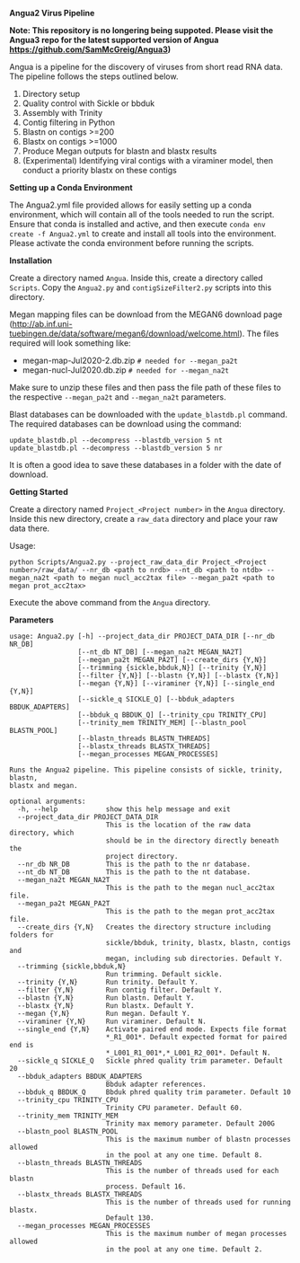 **Angua2 Virus Pipeline**

**Note: This repository is no longering being suppoted. Please visit the Angua3 repo for the latest supported version of Angua https://github.com/SamMcGreig/Angua3)**

Angua is a pipeline for the discovery of viruses from short read RNA data. The pipeline follows the steps outlined below.

1.  Directory setup
2.  Quality control with Sickle or bbduk
3.  Assembly with Trinity
4.  Contig filtering in Python
5.  Blastn on contigs >=200
6.  Blastx on contigs >=1000
7.  Produce Megan outputs for blastn and blastx results  
8.  (Experimental) Identifying viral contigs with a viraminer model, then conduct a priority blastx on these contigs 

**Setting up a Conda Environment**

The Angua2.yml file provided allows for easily setting up a conda environment, which will contain all of the tools needed to run the script.
Ensure that conda is installed and active, and then execute `conda env create -f Angua2.yml` to create and install all tools into the environment.
Please activate the conda environment before running the scripts.

**Installation**

Create a directory named `Angua`. Inside this, create a directory called `Scripts`. Copy the `Angua2.py` and `contigSizeFilter2.py` scripts into this directory.

Megan mapping files can be download from the MEGAN6 download page (http://ab.inf.uni-tuebingen.de/data/software/megan6/download/welcome.html). 
The files required will look something like:
-   megan-map-Jul2020-2.db.zip `# needed for --megan_pa2t` 
-   megan-nucl-Jul2020.db.zip  `# needed for --megan_na2t` 

Make sure to unzip these files and then pass the file path of these files to the respective  `--megan_pa2t` and `--megan_na2t` parameters.

Blast databases can be downloaded with the `update_blastdb.pl` command. The required databases can be download using the command:

`update_blastdb.pl --decompress --blastdb_version 5 nt`
`update_blastdb.pl --decompress --blastdb_version 5 nr`

It is often a good idea to save these databases in a folder with the date of download.

**Getting Started**

Create a directory named `Project_<Project number>` in the `Angua` directory. Inside this new directory, create a `raw_data` directory and place your raw data there.

Usage:

`python Scripts/Angua2.py --project_raw_data_dir Project_<Project number>/raw_data/ --nr_db <path to nrdb> --nt_db <path to ntdb> --megan_na2t <path to megan nucl_acc2tax file> --megan_pa2t <path to megan prot_acc2tax>`

Execute the above command from the `Angua` directory.

**Parameters**


```
usage: Angua2.py [-h] --project_data_dir PROJECT_DATA_DIR [--nr_db NR_DB]
                 [--nt_db NT_DB] [--megan_na2t MEGAN_NA2T]
                 [--megan_pa2t MEGAN_PA2T] [--create_dirs {Y,N}]
                 [--trimming {sickle,bbduk,N}] [--trinity {Y,N}]
                 [--filter {Y,N}] [--blastn {Y,N}] [--blastx {Y,N}]
                 [--megan {Y,N}] [--viraminer {Y,N}] [--single_end {Y,N}]
                 [--sickle_q SICKLE_Q] [--bbduk_adapters BBDUK_ADAPTERS]
                 [--bbduk_q BBDUK_Q] [--trinity_cpu TRINITY_CPU]
                 [--trinity_mem TRINITY_MEM] [--blastn_pool BLASTN_POOL]
                 [--blastn_threads BLASTN_THREADS]
                 [--blastx_threads BLASTX_THREADS]
                 [--megan_processes MEGAN_PROCESSES]

Runs the Angua2 pipeline. This pipeline consists of sickle, trinity, blastn,
blastx and megan.

optional arguments:
  -h, --help            show this help message and exit
  --project_data_dir PROJECT_DATA_DIR
                        This is the location of the raw data directory, which
                        should be in the directory directly beneath the
                        project directory.
  --nr_db NR_DB         This is the path to the nr database.
  --nt_db NT_DB         This is the path to the nt database.
  --megan_na2t MEGAN_NA2T
                        This is the path to the megan nucl_acc2tax file.
  --megan_pa2t MEGAN_PA2T
                        This is the path to the megan prot_acc2tax file.
  --create_dirs {Y,N}   Creates the directory structure including folders for
                        sickle/bbduk, trinity, blastx, blastn, contigs and
                        megan, including sub directories. Default Y.
  --trimming {sickle,bbduk,N}
                        Run trimming. Default sickle.
  --trinity {Y,N}       Run trinity. Default Y.
  --filter {Y,N}        Run contig filter. Default Y.
  --blastn {Y,N}        Run blastn. Default Y.
  --blastx {Y,N}        Run blastx. Default Y.
  --megan {Y,N}         Run megan. Default Y.
  --viraminer {Y,N}     Run viraminer. Default N.
  --single_end {Y,N}    Activate paired end mode. Expects file format
                        *_R1_001*. Default expected format for paired end is
                        *_L001_R1_001*,*_L001_R2_001*. Default N.
  --sickle_q SICKLE_Q   Sickle phred quality trim parameter. Default 20
  --bbduk_adapters BBDUK_ADAPTERS
                        Bbduk adapter references.
  --bbduk_q BBDUK_Q     Bbduk phred quality trim parameter. Default 10
  --trinity_cpu TRINITY_CPU
                        Trinity CPU parameter. Default 60.
  --trinity_mem TRINITY_MEM
                        Trinity max memory parameter. Default 200G
  --blastn_pool BLASTN_POOL
                        This is the maximum number of blastn processes allowed
                        in the pool at any one time. Default 8.
  --blastn_threads BLASTN_THREADS
                        This is the number of threads used for each blastn
                        process. Default 16.
  --blastx_threads BLASTX_THREADS
                        This is the number of threads used for running blastx.
                        Default 130.
  --megan_processes MEGAN_PROCESSES
                        This is the maximum number of megan processes allowed
                        in the pool at any one time. Default 2.

```
